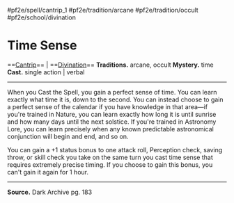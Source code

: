 #pf2e/spell/cantrip_1 #pf2e/tradition/arcane #pf2e/tradition/occult #pf2e/school/divination 
# Time Sense
==[Cantrip](../../../Traits/Cantrip.md)== | ==[Divination](../../../Traits/Divination.md)==
**Traditions.** arcane, occult
**Mystery.** time
**Cast.** single action | verbal

---
When you Cast the Spell, you gain a perfect sense of time. You can learn exactly what time it is, down to the second. You can instead choose to gain a perfect sense of the calendar if you have knowledge in that area—if you're trained in Nature, you can learn exactly how long it is until sunrise and how many days until the next solstice. If you're trained in Astronomy Lore, you can learn precisely when any known predictable astronomical conjunction will begin and end, and so on.

You can gain a +1 status bonus to one attack roll, Perception check, saving throw, or skill check you take on the same turn you cast time sense that requires extremely precise timing. If you choose to gain this bonus, you can't gain it again for 1 hour.

---
**Source.** Dark Archive pg. 183
